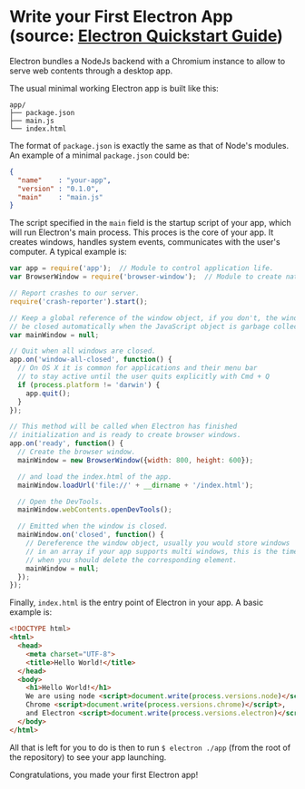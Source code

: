 # Write your First Electron App (source: [Electron Quickstart Guide](http://electron.atom.io/docs/v0.34.0/tutorial/quick-start/))

Electron bundles a NodeJs backend with a Chromium instance to allow to serve web contents through a desktop app. 

The usual minimal working Electron app is built like this:

```text
app/
├── package.json
├── main.js
└── index.html
```

The format of `package.json` is exactly the same as that of Node's modules. An example of a minimal `package.json` could be:

```json
{
  "name"    : "your-app",
  "version" : "0.1.0",
  "main"    : "main.js"
}
```

The script specified in the `main` field is the startup script of your app, which will run Electron's main process. This proces is the core of your app. It creates windows, handles system events, communicates with the user's computer. A typical example is:

```javascript
var app = require('app');  // Module to control application life.
var BrowserWindow = require('browser-window');  // Module to create native browser window.

// Report crashes to our server.
require('crash-reporter').start();

// Keep a global reference of the window object, if you don't, the window will
// be closed automatically when the JavaScript object is garbage collected.
var mainWindow = null;

// Quit when all windows are closed.
app.on('window-all-closed', function() {
  // On OS X it is common for applications and their menu bar
  // to stay active until the user quits explicitly with Cmd + Q
  if (process.platform != 'darwin') {
    app.quit();
  }
});

// This method will be called when Electron has finished
// initialization and is ready to create browser windows.
app.on('ready', function() {
  // Create the browser window.
  mainWindow = new BrowserWindow({width: 800, height: 600});

  // and load the index.html of the app.
  mainWindow.loadUrl('file://' + __dirname + '/index.html');

  // Open the DevTools.
  mainWindow.webContents.openDevTools();

  // Emitted when the window is closed.
  mainWindow.on('closed', function() {
    // Dereference the window object, usually you would store windows
    // in an array if your app supports multi windows, this is the time
    // when you should delete the corresponding element.
    mainWindow = null;
  });
});
```

Finally, `index.html` is the entry point of Electron in your app. A basic example is:

```html
<!DOCTYPE html>
<html>
  <head>
    <meta charset="UTF-8">
    <title>Hello World!</title>
  </head>
  <body>
    <h1>Hello World!</h1>
    We are using node <script>document.write(process.versions.node)</script>,
    Chrome <script>document.write(process.versions.chrome)</script>,
    and Electron <script>document.write(process.versions.electron)</script>.
  </body>
</html>
```

All that is left for you to do is then to run ` $ electron ./app ` (from the root of the repository) to see your app launching.

Congratulations, you made your first Electron app!